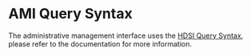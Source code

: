 # AMI Query Syntax

The administrative management interface uses the [HDSI Query Syntax](../health-data-service-interface-hdsi/hdsi-query-syntax.md), please refer to the documentation for more information.

